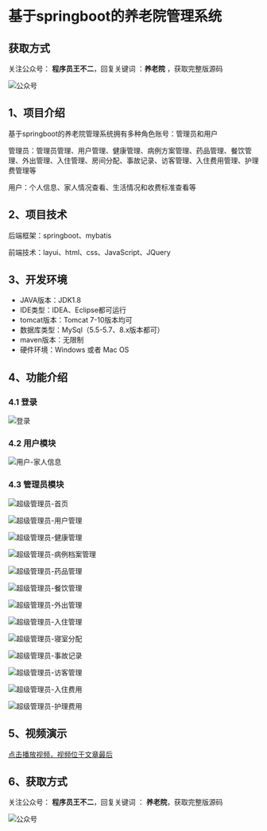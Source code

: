 # 基于springboot的养老院管理系统

## 获取方式

关注公众号： **程序员王不二**，回复关键词  ：**养老院** ，获取完整版源码

![公众号](https://project-images-1256969109.cos.ap-chongqing.myqcloud.com/Typora-Images/202205281253739.png)

## 1、项目介绍

基于springboot的养老院管理系统拥有多种角色账号：管理员和用户

管理员：管理员管理、用户管理、健康管理、病例方案管理、药品管理、餐饮管理、外出管理、入住管理、房间分配、事故记录、访客管理、入住费用管理、护理费管理等

用户：个人信息、家人情况查看、生活情况和收费标准查看等


## 2、项目技术

后端框架：springboot、mybatis

前端技术：layui、html、css、JavaScript、JQuery

## 3、开发环境

- JAVA版本：JDK1.8
- IDE类型：IDEA、Eclipse都可运行
- tomcat版本：Tomcat 7-10版本均可
- 数据库类型：MySql（5.5-5.7、8.x版本都可） 
- maven版本：无限制
- 硬件环境：Windows 或者 Mac OS


## 4、功能介绍

### 4.1 登录

![登录](https://project-images-1256969109.cos.ap-chongqing.myqcloud.com/Typora-Images/202212252236204.jpg)

### 4.2 用户模块

![用户-家人信息](https://project-images-1256969109.cos.ap-chongqing.myqcloud.com/Typora-Images/202212252236548.jpg)

### 4.3 管理员模块

![超级管理员-首页](https://project-images-1256969109.cos.ap-chongqing.myqcloud.com/Typora-Images/202212252236403.jpg)

![超级管理员-用户管理](https://project-images-1256969109.cos.ap-chongqing.myqcloud.com/Typora-Images/202212252236427.jpg)

![超级管理员-健康管理](https://project-images-1256969109.cos.ap-chongqing.myqcloud.com/Typora-Images/202212252236846.jpg)

![超级管理员-病例档案管理](https://project-images-1256969109.cos.ap-chongqing.myqcloud.com/Typora-Images/202212252236925.jpg)

![超级管理员-药品管理](https://project-images-1256969109.cos.ap-chongqing.myqcloud.com/Typora-Images/202212252236763.jpg)

![超级管理员-餐饮管理](https://project-images-1256969109.cos.ap-chongqing.myqcloud.com/Typora-Images/202212252236521.jpg)

![超级管理员-外出管理](https://project-images-1256969109.cos.ap-chongqing.myqcloud.com/Typora-Images/202212252236051.jpg)

![超级管理员-入住管理](https://project-images-1256969109.cos.ap-chongqing.myqcloud.com/Typora-Images/202212252236227.jpg)

![超级管理员-寝室分配](https://project-images-1256969109.cos.ap-chongqing.myqcloud.com/Typora-Images/202212252236660.jpg)

![超级管理员-事故记录](https://project-images-1256969109.cos.ap-chongqing.myqcloud.com/Typora-Images/202212252236737.jpg)

![超级管理员-访客管理](https://project-images-1256969109.cos.ap-chongqing.myqcloud.com/Typora-Images/202212252236684.jpg)

![超级管理员-入住费用](https://project-images-1256969109.cos.ap-chongqing.myqcloud.com/Typora-Images/202212252236524.jpg)

![超级管理员-护理费用](https://project-images-1256969109.cos.ap-chongqing.myqcloud.com/Typora-Images/202212252236406.jpg)

## 5、视频演示

[点击播放视频，视频位于文章最后](输入链接)

## 6、获取方式

关注公众号： **程序员王不二**，回复关键词  ： **养老院**，获取完整版源码



![公众号](https://project-images-1256969109.cos.ap-chongqing.myqcloud.com/Typora-Images/202205281253739.png)

